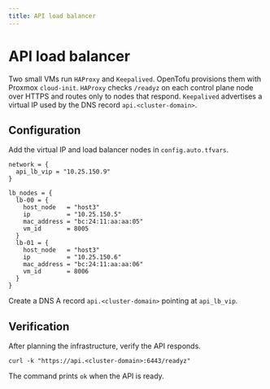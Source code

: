 ```yaml
---
title: API load balancer
---
```


# API load balancer

Two small VMs run `HAProxy` and `Keepalived`. OpenTofu provisions them with Proxmox `cloud-init`. `HAProxy` checks `/readyz` on each control plane node over HTTPS and routes only to nodes that respond. `Keepalived` advertises a virtual IP used by the DNS record `api.<cluster-domain>`.

## Configuration

Add the virtual IP and load balancer nodes in `config.auto.tfvars`.

```hcl
network = {
  api_lb_vip = "10.25.150.9"
}

lb_nodes = {
  lb-00 = {
    host_node   = "host3"
    ip          = "10.25.150.5"
    mac_address = "bc:24:11:aa:aa:05"
    vm_id       = 8005
  }
  lb-01 = {
    host_node   = "host3"
    ip          = "10.25.150.6"
    mac_address = "bc:24:11:aa:aa:06"
    vm_id       = 8006
  }
}
```

Create a DNS A record `api.<cluster-domain>` pointing at `api_lb_vip`.

## Verification

After planning the infrastructure, verify the API responds.

```shell
curl -k "https://api.<cluster-domain>:6443/readyz"
```

The command prints `ok` when the API is ready.
